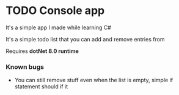 # TODO Console app
It's a simple app I made while learning C#

It's a simple todo list that you can add and remove entries from

Requires **dotNet 8.0 runtime**

### Known bugs
- You can still remove stuff even when the list is empty, simple if statement should if it
